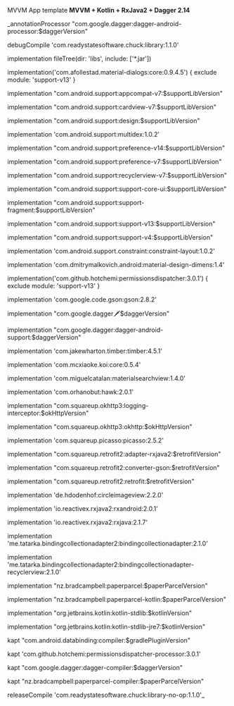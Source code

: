 MVVM App template
**MVVM + Kotlin + RxJava2 + Dagger 2.14**

_annotationProcessor "com.google.dagger:dagger-android-processor:$daggerVersion"

debugCompile 'com.readystatesoftware.chuck:library:1.1.0'

implementation fileTree(dir: 'libs', include: ['*.jar'])

implementation('com.afollestad.material-dialogs:core:0.9.4.5') { exclude module: 'support-v13' }

implementation "com.android.support:appcompat-v7:$supportLibVersion"

implementation "com.android.support:cardview-v7:$supportLibVersion"

implementation "com.android.support:design:$supportLibVersion"

implementation 'com.android.support:multidex:1.0.2'

implementation "com.android.support:preference-v14:$supportLibVersion"

implementation "com.android.support:preference-v7:$supportLibVersion"

implementation "com.android.support:recyclerview-v7:$supportLibVersion"

implementation "com.android.support:support-core-ui:$supportLibVersion"

implementation "com.android.support:support-fragment:$supportLibVersion"

implementation "com.android.support:support-v13:$supportLibVersion"

implementation "com.android.support:support-v4:$supportLibVersion"

implementation 'com.android.support.constraint:constraint-layout:1.0.2'

implementation 'com.dmitrymalkovich.android:material-design-dimens:1.4'

implementation('com.github.hotchemi:permissionsdispatcher:3.0.1') { exclude module: 'support-v13' }

implementation 'com.google.code.gson:gson:2.8.2'

implementation "com.google.dagger:dagger:$daggerVersion"

implementation "com.google.dagger:dagger-android-support:$daggerVersion"

implementation 'com.jakewharton.timber:timber:4.5.1'

implementation 'com.mcxiaoke.koi:core:0.5.4'

implementation 'com.miguelcatalan:materialsearchview:1.4.0'

implementation 'com.orhanobut:hawk:2.0.1'

implementation "com.squareup.okhttp3:logging-interceptor:$okHttpVersion"

implementation "com.squareup.okhttp3:okhttp:$okHttpVersion"

implementation 'com.squareup.picasso:picasso:2.5.2'

implementation "com.squareup.retrofit2:adapter-rxjava2:$retrofitVersion"

implementation "com.squareup.retrofit2:converter-gson:$retrofitVersion"

implementation "com.squareup.retrofit2:retrofit:$retrofitVersion"

implementation 'de.hdodenhof:circleimageview:2.2.0'

implementation 'io.reactivex.rxjava2:rxandroid:2.0.1'

implementation 'io.reactivex.rxjava2:rxjava:2.1.7'

implementation 'me.tatarka.bindingcollectionadapter2:bindingcollectionadapter:2.1.0'

implementation 'me.tatarka.bindingcollectionadapter2:bindingcollectionadapter-recyclerview:2.1.0'

implementation "nz.bradcampbell:paperparcel:$paperParcelVersion"

implementation "nz.bradcampbell:paperparcel-kotlin:$paperParcelVersion"

implementation "org.jetbrains.kotlin:kotlin-stdlib:$kotlinVersion"

implementation "org.jetbrains.kotlin:kotlin-stdlib-jre7:$kotlinVersion"

kapt "com.android.databinding:compiler:$gradlePluginVersion"

kapt 'com.github.hotchemi:permissionsdispatcher-processor:3.0.1'

kapt "com.google.dagger:dagger-compiler:$daggerVersion"

kapt "nz.bradcampbell:paperparcel-compiler:$paperParcelVersion"

releaseCompile 'com.readystatesoftware.chuck:library-no-op:1.1.0'_
